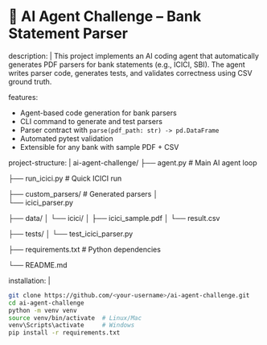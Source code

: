 
# 🏦 AI Agent Challenge – Bank Statement Parser

description: |
  This project implements an AI coding agent that automatically generates 
  PDF parsers for bank statements (e.g., ICICI, SBI). 
  The agent writes parser code, generates tests, and validates correctness 
  using CSV ground truth.

features:
  - Agent-based code generation for bank parsers
  - CLI command to generate and test parsers
  - Parser contract with `parse(pdf_path: str) -> pd.DataFrame`
  - Automated pytest validation
  - Extensible for any bank with sample PDF + CSV

project-structure: |
  ai-agent-challenge/
  ├── agent.py                   # Main AI agent loop
  
  ├── run_icici.py               # Quick ICICI run
  
  ├── custom_parsers/            # Generated parsers
      │  
      └── icici_parser.py
  
  ├── data/
      │   └── icici/
      │       ├── icici_sample.pdf
      │       └── result.csv
      
  ├── tests/
      │   └── test_icici_parser.py
      
  ├── requirements.txt           # Python dependencies
  
  └── README.md

installation: |
  ```bash
  git clone https://github.com/<your-username>/ai-agent-challenge.git
  cd ai-agent-challenge
  python -m venv venv
  source venv/bin/activate  # Linux/Mac
  venv\Scripts\activate     # Windows
  pip install -r requirements.txt
